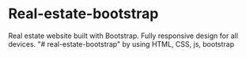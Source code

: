 # Real-estate-bootstrap
Real estate website built with Bootstrap. Fully responsive design for all devices.
"# real-estate-bootstrap" by using HTML, CSS, js, bootstrap
